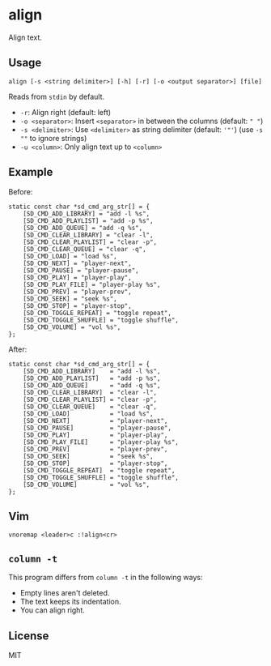 align
=====

Align text.

Usage
-----

    align [-s <string delimiter>] [-h] [-r] [-o <output separator>] [file]

Reads from `stdin` by default.

- `-r`: Align right (default: left)
- `-o <separator>`: Insert `<separator>` in between the columns (default: `" "`)
- `-s <delimiter>`: Use `<delimiter>` as string delimiter (default: `'"'`) (use `-s ""` to ignore strings)
- `-u <column>`: Only align text up to `<column>`

Example
-------

Before:

	static const char *sd_cmd_arg_str[] = {
		[SD_CMD_ADD_LIBRARY] = "add -l %s",
		[SD_CMD_ADD_PLAYLIST] = "add -p %s",
		[SD_CMD_ADD_QUEUE] = "add -q %s",
		[SD_CMD_CLEAR_LIBRARY] = "clear -l",
		[SD_CMD_CLEAR_PLAYLIST] = "clear -p",
		[SD_CMD_CLEAR_QUEUE] = "clear -q",
		[SD_CMD_LOAD] = "load %s",
		[SD_CMD_NEXT] = "player-next",
		[SD_CMD_PAUSE] = "player-pause",
		[SD_CMD_PLAY] = "player-play",
		[SD_CMD_PLAY_FILE] = "player-play %s",
		[SD_CMD_PREV] = "player-prev",
		[SD_CMD_SEEK] = "seek %s",
		[SD_CMD_STOP] = "player-stop",
		[SD_CMD_TOGGLE_REPEAT] = "toggle repeat",
		[SD_CMD_TOGGLE_SHUFFLE] = "toggle shuffle",
		[SD_CMD_VOLUME] = "vol %s",
	};

After:

	static const char *sd_cmd_arg_str[] = {
		[SD_CMD_ADD_LIBRARY]    = "add -l %s",
		[SD_CMD_ADD_PLAYLIST]   = "add -p %s",
		[SD_CMD_ADD_QUEUE]      = "add -q %s",
		[SD_CMD_CLEAR_LIBRARY]  = "clear -l",
		[SD_CMD_CLEAR_PLAYLIST] = "clear -p",
		[SD_CMD_CLEAR_QUEUE]    = "clear -q",
		[SD_CMD_LOAD]           = "load %s",
		[SD_CMD_NEXT]           = "player-next",
		[SD_CMD_PAUSE]          = "player-pause",
		[SD_CMD_PLAY]           = "player-play",
		[SD_CMD_PLAY_FILE]      = "player-play %s",
		[SD_CMD_PREV]           = "player-prev",
		[SD_CMD_SEEK]           = "seek %s",
		[SD_CMD_STOP]           = "player-stop",
		[SD_CMD_TOGGLE_REPEAT]  = "toggle repeat",
		[SD_CMD_TOGGLE_SHUFFLE] = "toggle shuffle",
		[SD_CMD_VOLUME]         = "vol %s",
	};

Vim
---

    vnoremap <leader>c :!align<cr>


`column -t`
-----------

This program differs from `column -t` in the following ways:

- Empty lines aren't deleted.
- The text keeps its indentation.
- You can align right.

License
-------

MIT
